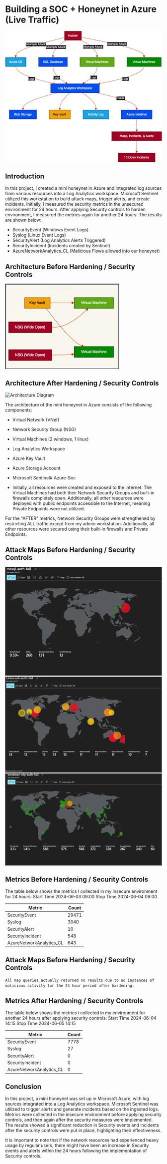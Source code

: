# Building a SOC + Honeynet in Azure (Live Traffic)
![Cloud Honeynet / SOC](https://github.com/vshuyong/Shuyong/blob/main/SOC%3AHoneynet.drawio.png)

## Introduction

In this project, I created a mini honeynet in Azure and integrated log sources from various resources into a Log Analytics workspace. Microsoft Sentinel utilized this workstation to build attack maps, trigger alerts, and create incidents. Initially, I measured the security metrics in the unsecured environment for 24 hours. After applying Security controls to harden environment, I measured the metrics again for another 24 hours. The results are shown below:

- SecurityEvent (Windows Event Logs)
- Syslog (Linux Event Logs)
- SecurityAlert (Log Analytics Alerts Triggered)
- SecurityIncident (Incidents created by Sentinel)
- AzureNetworkAnalytics_CL (Malicious Flows allowed into our honeynet)

## Architecture Before Hardening / Security Controls
![Architecture Diagram](https://github.com/vshuyong/Shuyong/blob/main/Architecture-Before-Hardening%3ASecurity-Controls.png)

## Architecture After Hardening / Security Controls
![Architecture Diagram](https://i.imgur.com/YQNa9Pp.jpg)

The architecture of the mini honeynet in Azure consists of the following components:

- Virtual Network (VNet)
- Network Security Group (NSG)
- Virtual Machines (2 windows, 1 linux)
- Log Analytics Workspace
- Azure Key Vault
- Azure Storage Account
- Microsoft Sentinel# Azure-Soc

- Initially, all resources were created and exposed to the internet. The Virtual Machines had both their Network Security Groups and built-in firewalls completely open. Additionally, all other resources were deployed with public endpoints accessible to the Internet, meaning Private Endpoints were not utilized.

For the "AFTER" metrics, Network Security Groups were strengthened by restricting ALL traffic except from my admin workstation. Additionally, all other resources were secured using their built-in firewalls and Private Endpoints.

## Attack Maps Before Hardening / Security Controls
![mssql Auth Failures](https://github.com/vshuyong/Shuyong/blob/main/mssql-auth-fail.png)<br>
![Linux Syslog Auth Failures](https://github.com/vshuyong/Shuyong/blob/main/Screenshot%202024-06-29%20100418.png)<br>
![Windows RDP/SMB Auth Failures](https://github.com/vshuyong/Shuyong/blob/main/Windows-rdp-auth-fail.png)<br>

## Metrics Before Hardening / Security Controls

The table below shows the metrics I collected in my insecure environment for 24 hours:
Start Time 2024-06-03 09:00
Stop Time 2024-06-04 09:00

| Metric                   | Count
| ------------------------ | -----
| SecurityEvent            | 29471
| Syslog                   | 3040
| SecurityAlert            | 10
| SecurityIncident         | 548
| AzureNetworkAnalytics_CL | 643

## Attack Maps Before Hardening / Security Controls

```All map queries actually returned no results due to no instances of malicious activity for the 24 hour period after hardening.```

## Metrics After Hardening / Security Controls

The table below shows the metrics i collected in my environment for another 24 hours after applying security controls:
Start Time 2024-06-04 14:15
Stop Time	2024-06-05 14:15

| Metric                   | Count
| ------------------------ | -----
| SecurityEvent            | 7778
| Syslog                   | 27
| SecurityAlert            | 0
| SecurityIncident         | 0
| AzureNetworkAnalytics_CL | 0

## Conclusion

In this project, a mini honeynet was set up in Microsoft Azure, with log sources integrated into a Log Analytics workspace. Microsoft Sentinel was utilized to trigger alerts and generate incidents based on the ingested logs. Metrics were collected in the insecure environment before applying security controls, and then again after the security measures were implemented. The results showed a significant reduction in Security events and incidents after the security controls were put in place, highlighting their effectiveness.

It is important to note that if the network resources had experienced heavy usage by regular users, there might have been an increase in Security events and alerts within the 24 hours following the implementation of Security controls.
